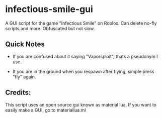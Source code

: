 # infectious-smile-gui
A GUI script for the game "Infectious Smile" on Roblox. Can delete no-fly scripts and more.
Obfuscated but not slow.

## Quick Notes

* If you are confused about it saying "Vaporsploit", thats a pseudonym I use.

* If you are in the ground when you respawn after flying, simple press "fly" again.

## Credits:
This script uses an open source gui known as material lua. If you want to easily make a GUI, go to materiallua.ml
